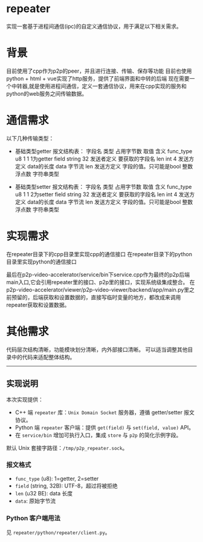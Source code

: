 # repeater

实现一套基于进程间通信(ipc)的自定义通信协议，用于满足以下相关需求。

# 背景

目前使用了cpp作为p2p的peer，并且进行连接、传输、保存等功能
目前也使用python + html + vue实现了http服务，提供了前端界面和中转的后端
现在需要一个中转器,就是使用进程间通信，定义一套通信协议，用来在cpp实现的服务和python的web服务之间传输数据。

# 通信需求

以下几种传输类型：
* 基础类型getter
报文结构表：
字段名 类型 占用字节数 取值 含义
func_type u8 1 1 1为getter
field string 32 发送者定义 要获取的字段名
len int 4 发送方定义 data的长度
data 字节流 len 发送方定义 字段的值。只可能是bool 整数 浮点数 字符串类型

* 基础类型setter
报文结构表：
字段名 类型 占用字节数 取值 含义
func_type u8 1 1 2为setter
field string 32 发送者定义 要获取的字段名
len int 4 发送方定义 data的长度
data 字节流 len 发送方定义 字段的值。只可能是bool 整数 浮点数 字符串类型

# 实现需求

在repeater目录下的cpp目录里实现cpp的通信接口
在repeater目录下的python目录里实现python的通信接口

最后在p2p-video-accelerator/service/bin下service.cpp作为最终的p2p后端main入口,它会引用repeater里的接口、p2p里的接口，实现系统级集成整合。
在p2p-video-accelerator/viewer/p2p-video-viewer/backend/app/main.py里之前预留的，后端获取和设置数据的，直接写临时变量的地方，都改成来调用repeater获取和设置数据。

# 其他需求

代码层次结构清晰，功能模块划分清晰，内外部接口清晰。
可以适当调整其他目录中的代码来适配整体结构。

---

## 实现说明

本次实现提供：
- C++ 端 `repeater` 库：`Unix Domain Socket` 服务器，遵循 getter/setter 报文协议。
- Python 端 `repeater` 客户端：提供 `get(field)` 与 `set(field, value)` API。
- 在 `service/bin` 增加可执行入口，集成 `store` 与 `p2p` 的简化示例字段。

默认 Unix 套接字路径：`/tmp/p2p_repeater.sock`。

### 报文格式
- `func_type` (u8): 1=getter, 2=setter
- `field` (string, 32B): UTF-8，超过将被拒绝
- `len` (u32 BE): data 长度
- `data`: 原始字节流

### Python 客户端用法
见 `repeater/python/repeater/client.py`。

